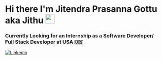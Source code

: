 # Hi there I'm Jitendra Prasanna Gottu aka Jithu <img src="https://raw.githubusercontent.com/iampavangandhi/iampavangandhi/master/gifs/Hi.gif" width="30px">
### Currently Looking for an Internship as a Software Developer/ Full Stack Developer at USA 🇺🇸

[![Linkedin](https://img.shields.io/badge/-LinkedIn-blue?style=flat&logo=Linkedin&logoColor=white)](https://www.linkedin.com/in/jgottu)

<!--
**jithu741/jithu741** is a ✨ _special_ ✨ repository because its `README.md` (this file) appears on your GitHub profile.

Here are some ideas to get you started:

- 🔭 I’m currently working on ...
- 🌱 I’m currently learning ...
- 👯 I’m looking to collaborate on ...
- 🤔 I’m looking for help with ...
- 💬 Ask me about ...
- 📫 How to reach me: ...
- 😄 Pronouns: ...
- ⚡ Fun fact: ...
-->
